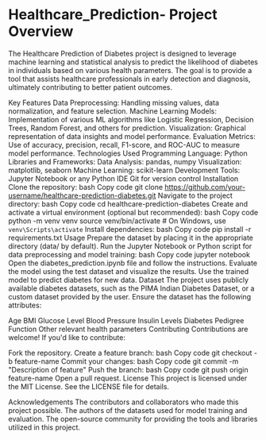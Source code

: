 # Healthcare_Prediction- Project Overview
The Healthcare Prediction of Diabetes project is designed to leverage machine learning and statistical analysis to predict the likelihood of diabetes in individuals based on various health parameters. The goal is to provide a tool that assists healthcare professionals in early detection and diagnosis, ultimately contributing to better patient outcomes.

Key Features
Data Preprocessing: Handling missing values, data normalization, and feature selection.
Machine Learning Models: Implementation of various ML algorithms like Logistic Regression, Decision Trees, Random Forest, and others for prediction.
Visualization: Graphical representation of data insights and model performance.
Evaluation Metrics: Use of accuracy, precision, recall, F1-score, and ROC-AUC to measure model performance.
Technologies Used
Programming Language: Python
Libraries and Frameworks:
Data Analysis: pandas, numpy
Visualization: matplotlib, seaborn
Machine Learning: scikit-learn
Development Tools:
Jupyter Notebook or any Python IDE
Git for version control
Installation
Clone the repository:
bash
Copy code
git clone https://github.com/your-username/healthcare-prediction-diabetes.git
Navigate to the project directory:
bash
Copy code
cd healthcare-prediction-diabetes
Create and activate a virtual environment (optional but recommended):
bash
Copy code
python -m venv venv
source venv/bin/activate  # On Windows, use `venv\Scripts\activate`
Install dependencies:
bash
Copy code
pip install -r requirements.txt
Usage
Prepare the dataset by placing it in the appropriate directory (data/ by default).
Run the Jupyter Notebook or Python script for data preprocessing and model training:
bash
Copy code
jupyter notebook
Open the diabetes_prediction.ipynb file and follow the instructions.
Evaluate the model using the test dataset and visualize the results.
Use the trained model to predict diabetes for new data.
Dataset
The project uses publicly available diabetes datasets, such as the PIMA Indian Diabetes Dataset, or a custom dataset provided by the user. Ensure the dataset has the following attributes:

Age
BMI
Glucose Level
Blood Pressure
Insulin Levels
Diabetes Pedigree Function
Other relevant health parameters
Contributing
Contributions are welcome! If you'd like to contribute:

Fork the repository.
Create a feature branch:
bash
Copy code
git checkout -b feature-name
Commit your changes:
bash
Copy code
git commit -m "Description of feature"
Push the branch:
bash
Copy code
git push origin feature-name
Open a pull request.
License
This project is licensed under the MIT License. See the LICENSE file for details.

Acknowledgements
The contributors and collaborators who made this project possible.
The authors of the datasets used for model training and evaluation.
The open-source community for providing the tools and libraries utilized in this project.
